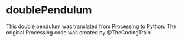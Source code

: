 # doublePendulum

This double pendulum was translated from Processing to Python.
The original Processing code was created by @TheCodingTrain
